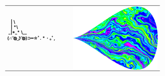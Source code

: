 <table border=0>
 <tr>
  <td width=200>
<b>&nbsp&nbsp&nbsp| \<br>
&nbsp&nbsp | *\ <br>
&nbsp_|*_* \__<br>
    (∩ ͡◍ ͜ʖ ͡◍)⊃━☆ﾟ. * ･ ｡ﾟ,</b><br><br><br><br>
  </td>
  <td>
    <a href="https://github.com/tsmcalister/tsmcalister/blob/master/generator/src/main.rs">
      <img align ="right" src="https://github.com/tsmcalister/tsmcalister/raw/master/generator/out.gif" /> 
    </a>
  </td>
 </tr>
</table>
